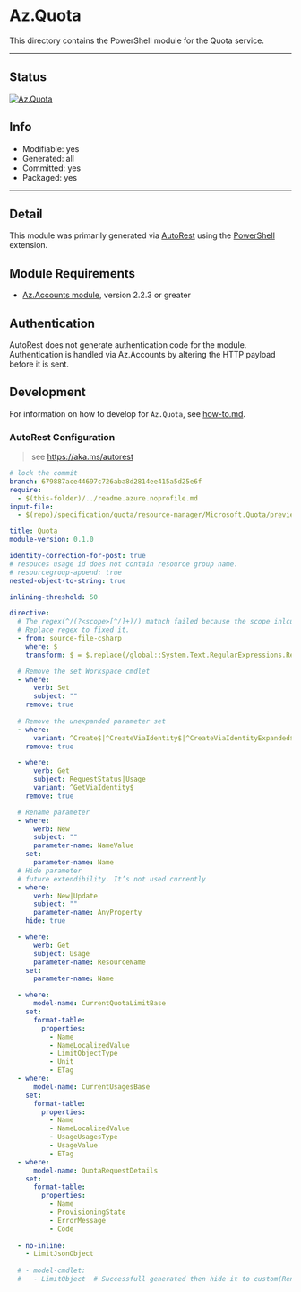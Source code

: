 <!-- region Generated -->
# Az.Quota
This directory contains the PowerShell module for the Quota service.

---
## Status
[![Az.Quota](https://img.shields.io/powershellgallery/v/Az.Quota.svg?style=flat-square&label=Az.Quota "Az.Quota")](https://www.powershellgallery.com/packages/Az.Quota/)

## Info
- Modifiable: yes
- Generated: all
- Committed: yes
- Packaged: yes

---
## Detail
This module was primarily generated via [AutoRest](https://github.com/Azure/autorest) using the [PowerShell](https://github.com/Azure/autorest.powershell) extension.

## Module Requirements
- [Az.Accounts module](https://www.powershellgallery.com/packages/Az.Accounts/), version 2.2.3 or greater

## Authentication
AutoRest does not generate authentication code for the module. Authentication is handled via Az.Accounts by altering the HTTP payload before it is sent.

## Development
For information on how to develop for `Az.Quota`, see [how-to.md](how-to.md).
<!-- endregion -->

### AutoRest Configuration
> see https://aka.ms/autorest

``` yaml
# lock the commit
branch: 679887ace44697c726aba8d2814ee415a5d25e6f
require:
  - $(this-folder)/../readme.azure.noprofile.md
input-file:
  - $(repo)/specification/quota/resource-manager/Microsoft.Quota/preview/2021-03-15-preview/quota.json

title: Quota
module-version: 0.1.0

identity-correction-for-post: true
# resouces usage id does not contain resource group name.
# resourcegroup-append: true
nested-object-to-string: true

inlining-threshold: 50

directive:
  # The regex(^/(?<scope>[^/]+)/) mathch failed because the scope inlcude '/' character.
  # Replace regex to fixed it. 
  - from: source-file-csharp
    where: $
    transform: $ = $.replace(/global::System.Text.RegularExpressions.Regex\(\"\^\/\(\?\<scope\>\[\^\/\]\+\)/g, 'global::System.Text.RegularExpressions.Regex("^/(?<scope>.+)');

  # Remove the set Workspace cmdlet
  - where:
      verb: Set
      subject: ""
    remove: true
    
  # Remove the unexpanded parameter set
  - where:
      variant: ^Create$|^CreateViaIdentity$|^CreateViaIdentityExpanded$|^Update$|^UpdateViaIdentity$
    remove: true

  - where:
      verb: Get
      subject: RequestStatus|Usage
      variant: ^GetViaIdentity$
    remove: true

  # Rename parameter
  - where:
      werb: New
      subject: ""
      parameter-name: NameValue
    set:
      parameter-name: Name
  # Hide parameter
  # future extendibility. It’s not used currently
  - where:
      verb: New|Update
      subject: ""
      parameter-name: AnyProperty
    hide: true

  - where:
      werb: Get
      subject: Usage
      parameter-name: ResourceName
    set:
      parameter-name: Name

  - where:
      model-name: CurrentQuotaLimitBase
    set:
      format-table:
        properties:
          - Name
          - NameLocalizedValue
          - LimitObjectType
          - Unit
          - ETag
  - where:
      model-name: CurrentUsagesBase
    set:
      format-table:
        properties:
          - Name
          - NameLocalizedValue
          - UsageUsagesType
          - UsageValue
          - ETag
  - where:
      model-name: QuotaRequestDetails
    set:
      format-table:
        properties:
          - Name
          - ProvisioningState
          - ErrorMessage
          - Code
  
  - no-inline:
    - LimitJsonObject
    
  # - model-cmdlet:
  #   - LimitObject  # Successfull generated then hide it to custom(Rename cmdlet and parameter).
```


